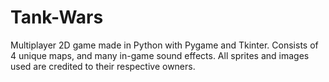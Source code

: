 # Tank-Wars

Multiplayer 2D game made in Python with Pygame and Tkinter. Consists of 4 unique maps, and many in-game sound effects. All sprites and images used are credited to their respective owners. 
